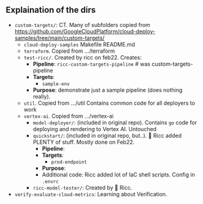 

## Explaination of the dirs

* `custom-targets/`: CT. Many of subfolders copied from https://github.com/GoogleCloudPlatform/cloud-deploy-samples/tree/main/custom-targets/
  * `cloud-deploy-samples`  Makefile  README.md
  * `terraform`. Copied from .../terraform
  * `test-ricc/`.   Created by ricc on feb22. Creates:
    * **Pipeline**: `ricc-custom-targets-pipeline` # was custom-targets-pipeline
    * **Targets**:
      * `sample-env`
    * **Purpose**: demonstrate just a sample pipeline (does nothing really).
  * `util`. Copied from .../util Contains common code for all deployers to work
  * `vertex-ai`. Copied from .../vertex-ai
    * `model-deployer/`: (included in original repo). Contains `go` code for deploying and rendering to Vertex AI. Untouched
    * `quickstart/`: (included in original repo, but..). 💛 Ricc added PLENTY of stuff. Mostly done on Feb22.
      * **Pipeline**:
      * **Targets**:
        * `prod-endpoint`
      * **Purpose**:
      * Additional code: Ricc added lot of IaC shell scripts. Config in `.envrc`
    * `ricc-model-tester/`: Created by 💛 Ricc.
* `verify-evaluate-cloud-metrics`: Learning about Verification.
